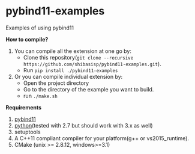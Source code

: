 # pybind11-examples
Examples of using pybind11

**How to compile?**

1. You can compile all the extension at one go by:
   - Clone this repository(`git clone --recursive https://github.com/shibasisp/pybind11-examples.git`).
   - Run `pip install ./pybind11-examples`
2. Or you can compile individual extension by:
   * Open the project directory
   * Go to the directory of the example you want to build.
   * run `./make.sh`

**Requirements**
1. [pybind11](https://github.com/pybind/pybind11) 
2. [python](www.python.org)(tested with 2.7 but should work with 3.x as well)
3. setuptools
4. A C++11 compliant compiler for your platform(g++ or vs2015_runtime).
5. CMake (unix >= 2.8.12, windows>=3.1)
